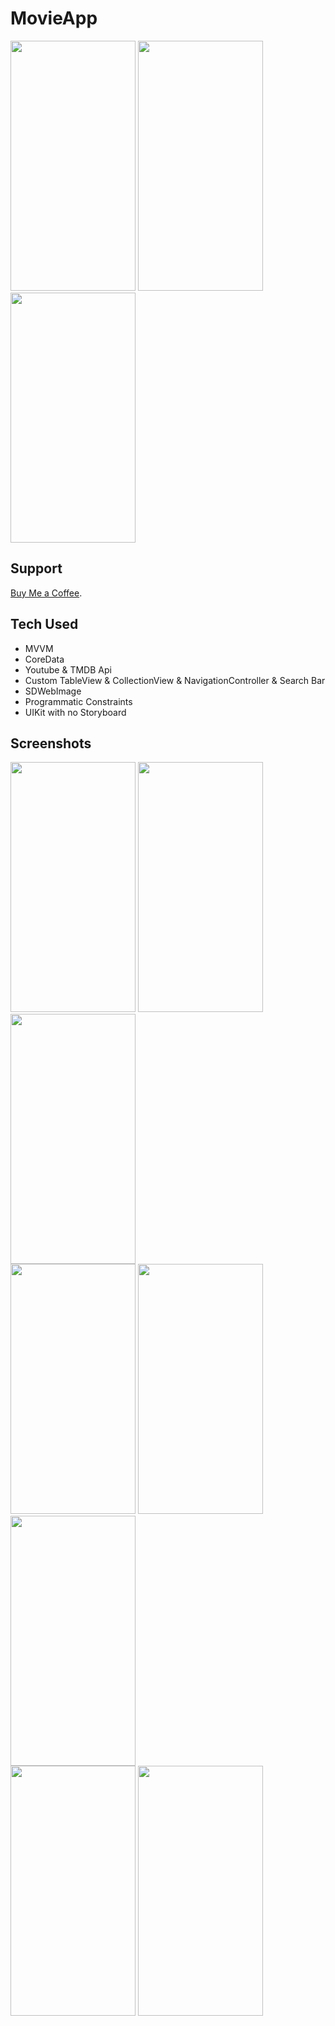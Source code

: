 # MovieApp

<div class="row">
  <img src="https://github.com/altankorayy/MovieApp/assets/67483357/bcc2f2ea-3c9b-4d61-88c6-94878f434788" width="200" height="400" class="col-md-4">
  <img src="https://github.com/altankorayy/MovieApp/assets/67483357/130dfb94-fc65-4bfd-b71c-045c819cd1c1" width="200" height="400" class="col-md-4">
  <img src="https://github.com/altankorayy/MovieApp/assets/67483357/69aefb72-0a86-4fe0-a01d-9b1087fb7dd9" width="200" height="400" class="col-md-4">
</div>

<h2>Support</h2>
  <p><a href="https://www.buymeacoffee.com/altankoray" target="_blank">Buy Me a Coffee</a>.</p>

## Tech Used
* MVVM
* CoreData
* Youtube & TMDB Api 
* Custom TableView & CollectionView & NavigationController & Search Bar
* SDWebImage 
* Programmatic Constraints 
* UIKit with no Storyboard 

## Screenshots
<div class="row">
  <img src="https://github.com/altankorayy/MovieApp/assets/67483357/bcc2f2ea-3c9b-4d61-88c6-94878f434788" width="200" height="400" class="col-md-4">
  <img src="https://github.com/altankorayy/MovieApp/assets/67483357/130dfb94-fc65-4bfd-b71c-045c819cd1c1" width="200" height="400" class="col-md-4">
  <img src="https://github.com/altankorayy/MovieApp/assets/67483357/69aefb72-0a86-4fe0-a01d-9b1087fb7dd9" width="200" height="400" class="col-md-4">
</div>

<div class="row">
  <img src="https://github.com/altankorayy/MovieApp/assets/67483357/e3263202-ba8a-4d8b-877f-7cd50eb101f5" width="200" height="400" class="col-md-4">
  <img src="https://github.com/altankorayy/MovieApp/assets/67483357/ad98e61d-45cf-45fb-84ed-8da3b24e7675" width="200" height="400" class="col-md-4">
  <img src="https://github.com/altankorayy/MovieApp/assets/67483357/45241f93-52ae-439d-83fa-45a34641d0ec" width="200" height="400" class="col-md-4">
</div>

<div class="row">
  <img src="https://github.com/altankorayy/MovieApp/assets/67483357/84e35ddf-0f2d-4eaa-8f83-68901665f15c" width="200" height="400" class="col-md-4">
  <img src="https://github.com/altankorayy/MovieApp/assets/67483357/beb4f908-b949-40df-8715-58c5900125d6" width="200" height="400" class="col-md-4">
</div>
